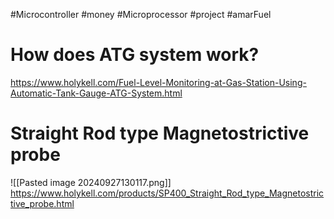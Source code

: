 #Microcontroller  #money  #Microprocessor #project #amarFuel 

# How does ATG system work?
https://www.holykell.com/Fuel-Level-Monitoring-at-Gas-Station-Using-Automatic-Tank-Gauge-ATG-System.html

# Straight Rod type Magnetostrictive probe

![[Pasted image 20240927130117.png]]
https://www.holykell.com/products/SP400_Straight_Rod_type_Magnetostrictive_probe.html


